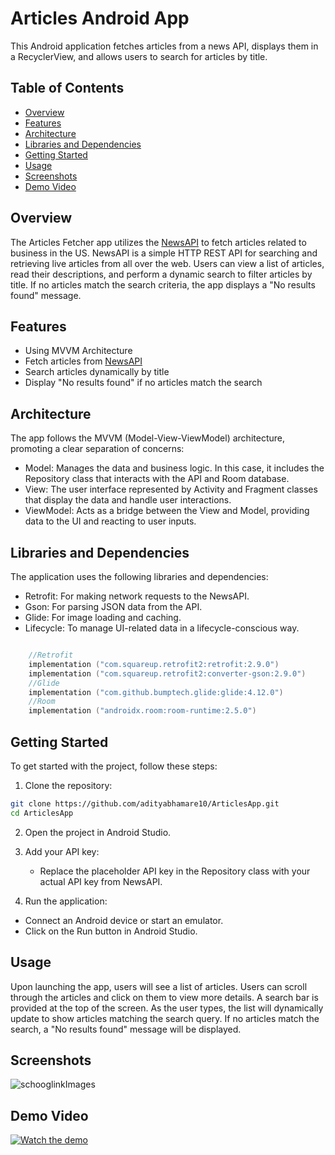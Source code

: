 # Articles Android App
This Android application fetches articles from a news API, displays them in a RecyclerView, and allows users to search for articles by title.

## Table of Contents
- [Overview](#overview)
- [Features](#features)
- [Architecture](#architecture)
- [Libraries and Dependencies](#libraries-and-dependencies)
- [Getting Started](#getting-started)
- [Usage](#usage)
- [Screenshots](#screenshots)
- [Demo Video](#demo-video)


## Overview
The Articles Fetcher app utilizes the [NewsAPI](https://newsapi.org) to fetch articles related to business in the US. NewsAPI is a simple HTTP REST API for searching and retrieving live articles from all over the web. Users can view a list of articles, read their descriptions, and perform a dynamic search to filter articles by title. If no articles match the search criteria, the app displays a "No results found" message.

## Features
- Using MVVM Architecture
- Fetch articles from [NewsAPI](https://newsapi.org)
- Search articles dynamically by title
- Display "No results found" if no articles match the search

## Architecture
The app follows the MVVM (Model-View-ViewModel) architecture, promoting a clear separation of concerns:

* Model: Manages the data and business logic. In this case, it includes the Repository class that interacts with the API and Room database.
* View: The user interface represented by Activity and Fragment classes that display the data and handle user interactions.
* ViewModel: Acts as a bridge between the View and Model, providing data to the UI and reacting to user inputs.
  
## Libraries and Dependencies
The application uses the following libraries and dependencies:

* Retrofit: For making network requests to the NewsAPI.
* Gson: For parsing JSON data from the API.
* Glide: For image loading and caching.
* Lifecycle: To manage UI-related data in a lifecycle-conscious way.

```kt

    //Retrofit
    implementation ("com.squareup.retrofit2:retrofit:2.9.0")
    implementation ("com.squareup.retrofit2:converter-gson:2.9.0")
    //Glide
    implementation ("com.github.bumptech.glide:glide:4.12.0")
    //Room
    implementation ("androidx.room:room-runtime:2.5.0")

```
  
## Getting Started
To get started with the project, follow these steps:

1. Clone the repository:
```sh
git clone https://github.com/adityabhamare10/ArticlesApp.git
cd ArticlesApp
```
2. Open the project in Android Studio.


3. Add your API key:
   * Replace the placeholder API key in the Repository class with your actual API key from NewsAPI.
5. Run the application:
  * Connect an Android device or start an emulator.
  * Click on the Run button in Android Studio.
    
## Usage
Upon launching the app, users will see a list of articles.
Users can scroll through the articles and click on them to view more details.
A search bar is provided at the top of the screen. As the user types, the list will dynamically update to show articles matching the search query.
If no articles match the search, a "No results found" message will be displayed.

## Screenshots
![schooglinkImages](https://github.com/user-attachments/assets/0b5a2f23-4f5c-4047-a284-3c8a5bbde8e2)

## Demo Video
  
[![Watch the demo](images/demo_thumbnail.png)](https://drive.google.com/file/d/11kXlDhpfTM3nl0LwInlk2Cqs6CVwxfcl/view?usp=sharing)

